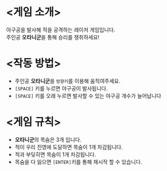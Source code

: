 # <게임 소개>

야구공을 발사해 적을 공격하는 레이저 게임입니다.<br>
주인공 **오타니군**을 통해 승리를 쟁취하세요!



# <작동 방법>
* 주인공 **오타니군**을 `방향키`를 이용해 움직여주세요.<br>
* `[SPACE]` 키를 누르면 야구공이 발사됩니다.
* `[SPACE]` 키를 오래 누르면 발사할 수 있는 야구공 개수가 늘어납니다



# <게임 규칙>
* **오타니군**의 목숨은 3개 입니다.
* 적이 우리 진영에 도달하면 목숨이 1개 차감됩니다.
* 적과 부딪히면 목숨이 1개 차감됩니다.
* 목숨을 다 잃으면 `[ENTER]`키를 통해 재시작 할 수 있습니다.
